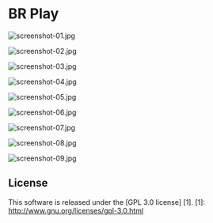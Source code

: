 BR Play
======================

![screenshot-01.jpg](https://github.com/olavopeixoto/plugin.video.brplay/raw/develop/resources/screenshots/screenshot-01.jpg)

![screenshot-02.jpg](https://github.com/olavopeixoto/plugin.video.brplay/raw/develop/resources/screenshots/screenshot-02.jpg)

![screenshot-03.jpg](https://github.com/olavopeixoto/plugin.video.brplay/raw/develop/resources/screenshots/screenshot-03.jpg)

![screenshot-04.jpg](https://github.com/olavopeixoto/plugin.video.brplay/raw/develop/resources/screenshots/screenshot-04.jpg)

![screenshot-05.jpg](https://github.com/olavopeixoto/plugin.video.brplay/raw/develop/resources/screenshots/screenshot-05.jpg)

![screenshot-06.jpg](https://github.com/olavopeixoto/plugin.video.brplay/raw/develop/resources/screenshots/screenshot-06.jpg)

![screenshot-07.jpg](https://github.com/olavopeixoto/plugin.video.brplay/raw/develop/resources/screenshots/screenshot-07.jpg)

![screenshot-08.jpg](https://github.com/olavopeixoto/plugin.video.brplay/raw/develop/resources/screenshots/screenshot-08.jpg)

![screenshot-09.jpg](https://github.com/olavopeixoto/plugin.video.brplay/raw/develop/resources/screenshots/screenshot-09.jpg)

License
-------
This software is released under the [GPL 3.0 license] [1].
[1]: http://www.gnu.org/licenses/gpl-3.0.html
